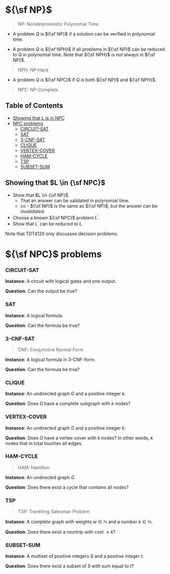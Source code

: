 # ${\sf NP}$

> NP: Nondeterministic Polynomial Time

- A problem $Q$ is ${\sf NP}$ if a solution can be verified in polynomial time.

- A problem $Q$ is ${\sf NPH}$ if all problems in ${\sf NP}$ can be reduced to $Q$ in polynomial time. Note that ${\sf NPH}$ is not always in ${\sf NP}$.

> NPH: NP-Hard

- A problem $Q$ is ${\sf NPC}$ if $Q$ is both ${\sf NP}$ and ${\sf NPH}$.

> NPC: NP-Complete

## Table of Contents

- [Showing that L is in NPC](#showing-that)
- [NPC problems](#npc-problems)
  - [CIRCUIT-SAT](#circuit-sat)
  - [SAT](#sat)
  - [3-CNF-SAT](#3-cnf-sat)
  - [CLIQUE](#clique)
  - [VERTEX-COVER](#vertex-cover)
  - [HAM-CYCLE](#ham-cycle)
  - [TSP](#tsp)
  - [SUBSET-SUM](#subset-sum)

## Showing that $L \in {\sf NPC}$

- Show that $L \in {\sf NP}$.
  - That an answer can be validated in polynomial time.
  - co - ${\sf NP}$ is the same as ${\sf NP}$, but the answer can be _invalidated_.
- Choose a known ${\sf NPC}$ problem $L^\prime$.
- Show that $L^\prime$ can be reduced to $L$.

Note that TDT4120 only discusses decision problems.

# ${\sf NPC}$ problems

### CIRCUIT-SAT

**Instance**: A circuit with logical gates and one output.

**Question**: Can the output be true?

### SAT

**Instance**: A logical formula.

**Question**: Can the formula be true?

### 3-CNF-SAT

> CNF: Conjunctive Normal Form

**Instance**: A logical formula in 3-CNF-form.

**Question**: Can the formula be true?

### CLIQUE

**Instance**: An undirected graph $G$ and a positive integer $k$.

**Question**: Does $G$ have a complete subgraph with $k$ nodes?

### VERTEX-COVER

**Instance**: An undirected graph $G$ and a positive integer $k$.

**Question**: Does $G$ have a vertex-cover with $k$ nodes? In other words, $k$ nodes that in total touches all edges.

### HAM-CYCLE

> HAM: Hamilton

**Instance**: An undirected graph $G$.

**Question**: Does there exist a cycle that contains all nodes?

### TSP

> TSP: Travelling Salesman Problem

**Instance**: A complete graph with weights $w \in \mathbb{N}$ and a number $k \in \mathbb{N}$.

**Question**: Does there exist a rountrip with cost $\le k$?

### SUBSET-SUM

**Instance**: A multiset of positive integers $S$ and a positive integer $t$.

**Question**: Does there exist a subset of $S$ with sum equal to $t$?
